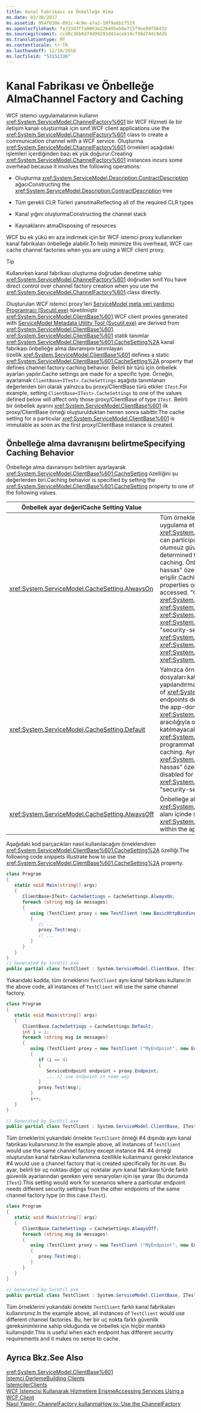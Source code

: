 ```yaml
---
title: Kanal Fabrikası ve Önbelleğe Alma
ms.date: 03/30/2017
ms.assetid: 954f030e-091c-4c0e-a7a2-10f9a6b1f529
ms.openlocfilehash: fa333d3ffa0063e226405eb8e715f9ee99f68432
ms.sourcegitcommit: ccd8c36b0d74d99291d41aceb14cf98d74dc9d2b
ms.translationtype: MT
ms.contentlocale: tr-TR
ms.lasthandoff: 12/10/2018
ms.locfileid: "53151336"
---
```

# <a name="channel-factory-and-caching"></a><span data-ttu-id="d7617-102">Kanal Fabrikası ve Önbelleğe Alma</span><span class="sxs-lookup"><span data-stu-id="d7617-102">Channel Factory and Caching</span></span>
<span data-ttu-id="d7617-103">WCF istemci uygulamalarının kullanın <xref:System.ServiceModel.ChannelFactory%601> bir WCF Hizmeti ile bir iletişim kanalı oluşturmak için sınıf.</span><span class="sxs-lookup"><span data-stu-id="d7617-103">WCF client applications use the <xref:System.ServiceModel.ChannelFactory%601> class to create a communication channel with a WCF service.</span></span>  <span data-ttu-id="d7617-104">Oluşturma <xref:System.ServiceModel.ChannelFactory%601> örnekleri aşağıdaki işlemleri içerdiğinden bazı ek yük doğurur:</span><span class="sxs-lookup"><span data-stu-id="d7617-104">Creating <xref:System.ServiceModel.ChannelFactory%601> instances incurs some overhead because it involves the following operations:</span></span>  
  
-   <span data-ttu-id="d7617-105">Oluşturma <xref:System.ServiceModel.Description.ContractDescription> ağacı</span><span class="sxs-lookup"><span data-stu-id="d7617-105">Constructing the <xref:System.ServiceModel.Description.ContractDescription> tree</span></span>  
  
-   <span data-ttu-id="d7617-106">Tüm gerekli CLR Türleri yansıtma</span><span class="sxs-lookup"><span data-stu-id="d7617-106">Reflecting all of the required CLR types</span></span>  
  
-   <span data-ttu-id="d7617-107">Kanal yığını oluşturma</span><span class="sxs-lookup"><span data-stu-id="d7617-107">Constructing the channel stack</span></span>  
  
-   <span data-ttu-id="d7617-108">Kaynaklarını atma</span><span class="sxs-lookup"><span data-stu-id="d7617-108">Disposing of resources</span></span>  
  
 <span data-ttu-id="d7617-109">WCF bu ek yükü en aza indirmek için bir WCF istemci proxy kullanırken kanal fabrikaları önbelleğe alabilir.</span><span class="sxs-lookup"><span data-stu-id="d7617-109">To help minimize this overhead, WCF can cache channel factories when you are using a WCF client proxy.</span></span>  
  
> [!TIP]
>  <span data-ttu-id="d7617-110">Kullanırken kanal fabrikası oluşturma doğrudan denetime sahip <xref:System.ServiceModel.ChannelFactory%601> doğrudan sınıf.</span><span class="sxs-lookup"><span data-stu-id="d7617-110">You have direct control over channel factory creation when you use the <xref:System.ServiceModel.ChannelFactory%601> class directly.</span></span>  
  
 <span data-ttu-id="d7617-111">Oluşturulan WCF istemci proxy'leri [ServiceModel meta veri yardımcı Programracı (Svcutil.exe)](../../../../docs/framework/wcf/servicemodel-metadata-utility-tool-svcutil-exe.md) türetilmiştir <xref:System.ServiceModel.ClientBase%601>.</span><span class="sxs-lookup"><span data-stu-id="d7617-111">WCF client proxies generated with [ServiceModel Metadata Utility Tool (Svcutil.exe)](../../../../docs/framework/wcf/servicemodel-metadata-utility-tool-svcutil-exe.md) are derived from <xref:System.ServiceModel.ClientBase%601>.</span></span> <span data-ttu-id="d7617-112"><xref:System.ServiceModel.ClientBase%601> statik tanımlar <xref:System.ServiceModel.ClientBase%601.CacheSetting%2A> kanal fabrikası önbelleğe alma davranışını tanımlayan özellik.</span><span class="sxs-lookup"><span data-stu-id="d7617-112"><xref:System.ServiceModel.ClientBase%601> defines a static <xref:System.ServiceModel.ClientBase%601.CacheSetting%2A> property that defines channel factory caching behavior.</span></span> <span data-ttu-id="d7617-113">Belirli bir türü için önbellek ayarları yapılır.</span><span class="sxs-lookup"><span data-stu-id="d7617-113">Cache settings are made for a specific type.</span></span> <span data-ttu-id="d7617-114">Örneğin, ayarlamak `ClientBase<ITest>.CacheSettings` aşağıda tanımlanan değerlerden biri olarak yalnızca bu proxy/ClientBase türü etkiler `ITest`.</span><span class="sxs-lookup"><span data-stu-id="d7617-114">For example, setting  `ClientBase<ITest>.CacheSettings` to one of the values defined below will affect only those proxy/ClientBase of type `ITest`.</span></span> <span data-ttu-id="d7617-115">Belirli bir önbellek ayarını <xref:System.ServiceModel.ClientBase%601> ilk proxy/ClientBase örneği oluşturulduktan hemen sonra sabittir.</span><span class="sxs-lookup"><span data-stu-id="d7617-115">The cache setting for a particular <xref:System.ServiceModel.ClientBase%601> is immutable as soon as the first proxy/ClientBase instance is created.</span></span>  
  
## <a name="specifying-caching-behavior"></a><span data-ttu-id="d7617-116">Önbelleğe alma davranışını belirtme</span><span class="sxs-lookup"><span data-stu-id="d7617-116">Specifying Caching Behavior</span></span>  
 <span data-ttu-id="d7617-117">Önbelleğe alma davranışını belirtilen ayarlayarak <xref:System.ServiceModel.ClientBase%601.CacheSetting> özelliğini şu değerlerden biri.</span><span class="sxs-lookup"><span data-stu-id="d7617-117">Caching behavior is specified by setting the <xref:System.ServiceModel.ClientBase%601.CacheSetting> property to one of the following values.</span></span>  
  
|<span data-ttu-id="d7617-118">Önbellek ayar değeri</span><span class="sxs-lookup"><span data-stu-id="d7617-118">Cache Setting Value</span></span>|<span data-ttu-id="d7617-119">Açıklama</span><span class="sxs-lookup"><span data-stu-id="d7617-119">Description</span></span>|  
|-------------------------|-----------------|  
|<xref:System.ServiceModel.CacheSetting.AlwaysOn>|<span data-ttu-id="d7617-120">Tüm örneklerini <xref:System.ServiceModel.ClientBase%601> uygulama etki alanında önbelleğe katılabilir.</span><span class="sxs-lookup"><span data-stu-id="d7617-120">All instances of <xref:System.ServiceModel.ClientBase%601> within the app-domain can participate in caching.</span></span> <span data-ttu-id="d7617-121">Geliştirici, önbelleğe alma için hiçbir olumsuz güvenlikle ilgili etkileri olduğunu belirledi.</span><span class="sxs-lookup"><span data-stu-id="d7617-121">The developer has determined that there are no adverse security implications to caching.</span></span> <span data-ttu-id="d7617-122">Önbelleğe alma açık devre dışı bile "güvenlik açısından hassas" özellikleri <xref:System.ServiceModel.ClientBase%601> erişilir.</span><span class="sxs-lookup"><span data-stu-id="d7617-122">Caching will not be turned off even if "security-sensitive" properties on <xref:System.ServiceModel.ClientBase%601> are accessed.</span></span> <span data-ttu-id="d7617-123">"Güvenlik açısından hassas" özelliklerini <xref:System.ServiceModel.ClientBase%601> olan <xref:System.ServiceModel.ClientBase%601.ClientCredentials%2A>, <xref:System.ServiceModel.ClientBase%601.Endpoint%2A> ve <xref:System.ServiceModel.ClientBase%601.ChannelFactory%2A>.</span><span class="sxs-lookup"><span data-stu-id="d7617-123">The "security-sensitive" properties of <xref:System.ServiceModel.ClientBase%601> are <xref:System.ServiceModel.ClientBase%601.ClientCredentials%2A>, <xref:System.ServiceModel.ClientBase%601.Endpoint%2A> and <xref:System.ServiceModel.ClientBase%601.ChannelFactory%2A>.</span></span>|  
|<xref:System.ServiceModel.CacheSetting.Default>|<span data-ttu-id="d7617-124">Yalnızca örneklerini <xref:System.ServiceModel.ClientBase%601> dosyaları katılmak uygulama etki alanında önbelleğe yapılandırmasında tanımlı uç noktalarından oluşturulur.</span><span class="sxs-lookup"><span data-stu-id="d7617-124">Only instances of <xref:System.ServiceModel.ClientBase%601> created from endpoints defined in configuration files participate in caching within the app-domain.</span></span> <span data-ttu-id="d7617-125">Tüm örneklerini <xref:System.ServiceModel.ClientBase%601> içinde program aracılığıyla oluşturulan bu uygulama etki alanı önbelleğe alırken katılmayacaktır.</span><span class="sxs-lookup"><span data-stu-id="d7617-125">Any instances of <xref:System.ServiceModel.ClientBase%601> created programmatically within that app-domain will not participate in caching.</span></span> <span data-ttu-id="d7617-126">Ayrıca, önbelleğe alma bir örneği için devre dışı bırakılacak <xref:System.ServiceModel.ClientBase%601> "güvenlik açısından hassas" özelliklerinden birini erişilen sonra.</span><span class="sxs-lookup"><span data-stu-id="d7617-126">Also, caching will be disabled for an instance of <xref:System.ServiceModel.ClientBase%601> once any of its "security-sensitive" properties is accessed.</span></span>|  
|<xref:System.ServiceModel.CacheSetting.AlwaysOff>|<span data-ttu-id="d7617-127">Önbelleğe alma devre dışı olduğundan tüm örnekleri için <xref:System.ServiceModel.ClientBase%601> belli bir türdeki app-etki alanı içinde söz konusu.</span><span class="sxs-lookup"><span data-stu-id="d7617-127">Caching is turned off for all instances of <xref:System.ServiceModel.ClientBase%601> of a particular type within the app-domain in question.</span></span>|  
  
 <span data-ttu-id="d7617-128">Aşağıdaki kod parçacıkları nasıl kullanılacağını örneklendiren <xref:System.ServiceModel.ClientBase%601.CacheSetting%2A> özelliği.</span><span class="sxs-lookup"><span data-stu-id="d7617-128">The following code snippets illustrate how to use the <xref:System.ServiceModel.ClientBase%601.CacheSetting%2A> property.</span></span>  
  
```csharp  
class Program   
{   
   static void Main(string[] args)   
   {   
      ClientBase<ITest>.CacheSettings = CacheSettings.AlwaysOn;   
      foreach (string msg in messages)   
      {   
         using (TestClient proxy = new TestClient (new BasicHttpBinding(), new EndpointAddress(address)))   
         {   
            // ...  
            proxy.Test(msg);   
            // ...  
         }   
      }   
   }   
}  
// Generated by SvcUtil.exe     
public partial class TestClient : System.ServiceModel.ClientBase, ITest { }  
```  
  
 <span data-ttu-id="d7617-129">Yukarıdaki kodda, tüm örneklerini `TestClient` aynı kanal fabrikası kullanır.</span><span class="sxs-lookup"><span data-stu-id="d7617-129">In the above code, all instances of `TestClient` will use the same channel factory.</span></span>  
  
```csharp  
class Program   
{   
   static void Main(string[] args)   
   {   
      ClientBase.CacheSettings = CacheSettings.Default;   
      int i = 1;   
      foreach (string msg in messages)   
      {   
         using (TestClient proxy = new TestClient ("MyEndpoint", new EndpointAddress(address)))   
         {   
            if (i == 4)   
            {   
               ServiceEndpoint endpoint = proxy.Endpoint;   
               ... // use endpoint in some way   
            }   
            proxy.Test(msg);   
         }   
         i++;   
   }   
}   
  
// Generated by SvcUtil.exe     
public partial class TestClient : System.ServiceModel.ClientBase, ITest {}  
```  
  
 <span data-ttu-id="d7617-130">Tüm örneklerini yukarıdaki örnekte `TestClient` örneği #4 dışında aynı kanal fabrikası kullanırsınız.</span><span class="sxs-lookup"><span data-stu-id="d7617-130">In the example above, all instances of `TestClient` would use the same channel factory except instance #4.</span></span> <span data-ttu-id="d7617-131">#4 örneği oluşturulan kanal fabrikası kullanımına özellikle kullanmanız gerekir.</span><span class="sxs-lookup"><span data-stu-id="d7617-131">Instance #4 would use a channel factory that is created specifically for its use.</span></span> <span data-ttu-id="d7617-132">Bu ayar, belirli bir uç noktası diğer uç noktalar aynı kanal fabrikası türde farklı güvenlik ayarlarından gereken yere senaryoları için işe yarar (Bu durumda `ITest`).</span><span class="sxs-lookup"><span data-stu-id="d7617-132">This setting would work for scenarios where a particular endpoint needs different security settings from the other endpoints of the same channel factory type (in this case `ITest`).</span></span>  
  
```csharp  
class Program   
{   
   static void Main(string[] args)   
   {   
      ClientBase.CacheSettings = CacheSettings.AlwaysOff;   
      foreach (string msg in messages)   
      {   
         using (TestClient proxy = new TestClient ("MyEndpoint", new EndpointAddress(address)))   
         {   
            proxy.Test(msg);   
         }           
      }   
   }  
}  
  
// Generated by SvcUtil.exe   
public partial class TestClient : System.ServiceModel.ClientBase, ITest {}  
```  
  
 <span data-ttu-id="d7617-133">Tüm örneklerini yukarıdaki örnekte `TestClient` farklı kanal fabrikaları kullanırsınız.</span><span class="sxs-lookup"><span data-stu-id="d7617-133">In the example above, all instances of `TestClient` would use different channel factories.</span></span> <span data-ttu-id="d7617-134">Bu, her bir uç nokta farklı güvenlik gereksinimlerine sahip olduğunda ve önbellek için hiçbir mantıklı kullanışlıdır.</span><span class="sxs-lookup"><span data-stu-id="d7617-134">This is useful when each endpoint has different security requirements and it makes no sense to cache.</span></span>  
  
## <a name="see-also"></a><span data-ttu-id="d7617-135">Ayrıca Bkz.</span><span class="sxs-lookup"><span data-stu-id="d7617-135">See Also</span></span>  
 <xref:System.ServiceModel.ClientBase%601>  
 [<span data-ttu-id="d7617-136">İstemci Derleme</span><span class="sxs-lookup"><span data-stu-id="d7617-136">Building Clients</span></span>](../../../../docs/framework/wcf/building-clients.md)  
 [<span data-ttu-id="d7617-137">İstemciler</span><span class="sxs-lookup"><span data-stu-id="d7617-137">Clients</span></span>](../../../../docs/framework/wcf/feature-details/clients.md)  
 [<span data-ttu-id="d7617-138">WCF İstemcisi Kullanarak Hizmetlere Erişme</span><span class="sxs-lookup"><span data-stu-id="d7617-138">Accessing Services Using a WCF Client</span></span>](../../../../docs/framework/wcf/accessing-services-using-a-wcf-client.md)  
 [<span data-ttu-id="d7617-139">Nasıl Yapılır: ChannelFactory kullanma</span><span class="sxs-lookup"><span data-stu-id="d7617-139">How to: Use the ChannelFactory</span></span>](../../../../docs/framework/wcf/feature-details/how-to-use-the-channelfactory.md)
